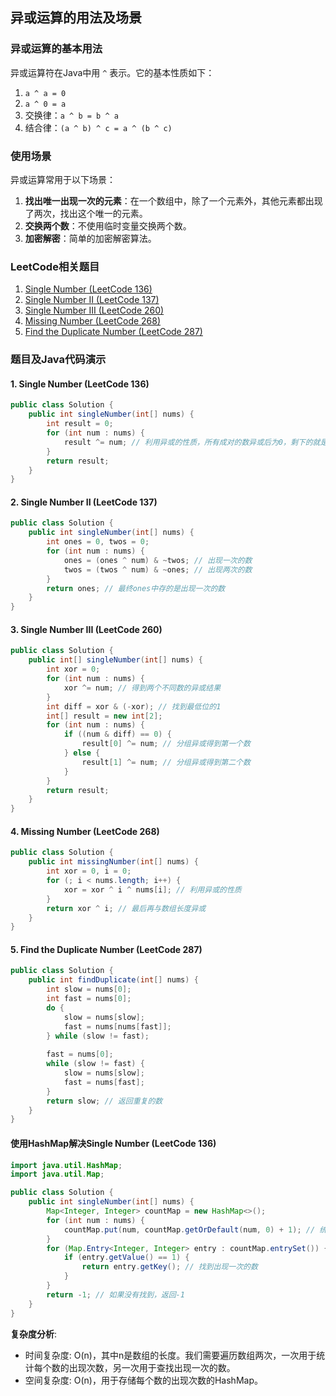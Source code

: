 ## 异或运算的用法及场景

### 异或运算的基本用法
异或运算符在Java中用 `^` 表示。它的基本性质如下：
1. `a ^ a = 0`
2. `a ^ 0 = a`
3. 交换律：`a ^ b = b ^ a`
4. 结合律：`(a ^ b) ^ c = a ^ (b ^ c)`

### 使用场景
异或运算常用于以下场景：
1. **找出唯一出现一次的元素**：在一个数组中，除了一个元素外，其他元素都出现了两次，找出这个唯一的元素。
2. **交换两个数**：不使用临时变量交换两个数。
3. **加密解密**：简单的加密解密算法。

### LeetCode相关题目
1. [Single Number (LeetCode 136)](https://leetcode.com/problems/single-number/)
2. [Single Number II (LeetCode 137)](https://leetcode.com/problems/single-number-ii/)
3. [Single Number III (LeetCode 260)](https://leetcode.com/problems/single-number-iii/)
4. [Missing Number (LeetCode 268)](https://leetcode.com/problems/missing-number/)
5. [Find the Duplicate Number (LeetCode 287)](https://leetcode.com/problems/find-the-duplicate-number/)

### 题目及Java代码演示

#### 1. Single Number (LeetCode 136)
```java
public class Solution {
    public int singleNumber(int[] nums) {
        int result = 0;
        for (int num : nums) {
            result ^= num; // 利用异或的性质，所有成对的数异或后为0，剩下的就是唯一的数
        }
        return result;
    }
}
```

#### 2. Single Number II (LeetCode 137)
```java
public class Solution {
    public int singleNumber(int[] nums) {
        int ones = 0, twos = 0;
        for (int num : nums) {
            ones = (ones ^ num) & ~twos; // 出现一次的数
            twos = (twos ^ num) & ~ones; // 出现两次的数
        }
        return ones; // 最终ones中存的是出现一次的数
    }
}
```

#### 3. Single Number III (LeetCode 260)
```java
public class Solution {
    public int[] singleNumber(int[] nums) {
        int xor = 0;
        for (int num : nums) {
            xor ^= num; // 得到两个不同数的异或结果
        }
        int diff = xor & (-xor); // 找到最低位的1
        int[] result = new int[2];
        for (int num : nums) {
            if ((num & diff) == 0) {
                result[0] ^= num; // 分组异或得到第一个数
            } else {
                result[1] ^= num; // 分组异或得到第二个数
            }
        }
        return result;
    }
}
```

#### 4. Missing Number (LeetCode 268)
```java
public class Solution {
    public int missingNumber(int[] nums) {
        int xor = 0, i = 0;
        for (; i < nums.length; i++) {
            xor = xor ^ i ^ nums[i]; // 利用异或的性质
        }
        return xor ^ i; // 最后再与数组长度异或
    }
}
```

#### 5. Find the Duplicate Number (LeetCode 287)
```java
public class Solution {
    public int findDuplicate(int[] nums) {
        int slow = nums[0];
        int fast = nums[0];
        do {
            slow = nums[slow];
            fast = nums[nums[fast]];
        } while (slow != fast);
        
        fast = nums[0];
        while (slow != fast) {
            slow = nums[slow];
            fast = nums[fast];
        }
        return slow; // 返回重复的数
    }
}
```
#### 使用HashMap解决Single Number (LeetCode 136)
```java
import java.util.HashMap;
import java.util.Map;

public class Solution {
    public int singleNumber(int[] nums) {
        Map<Integer, Integer> countMap = new HashMap<>();
        for (int num : nums) {
            countMap.put(num, countMap.getOrDefault(num, 0) + 1); // 统计每个数出现的次数
        }
        for (Map.Entry<Integer, Integer> entry : countMap.entrySet()) {
            if (entry.getValue() == 1) {
                return entry.getKey(); // 找到出现一次的数
            }
        }
        return -1; // 如果没有找到，返回-1
    }
}
```
**复杂度分析**:
- 时间复杂度: O(n)，其中n是数组的长度。我们需要遍历数组两次，一次用于统计每个数的出现次数，另一次用于查找出现一次的数。
- 空间复杂度: O(n)，用于存储每个数的出现次数的HashMap。